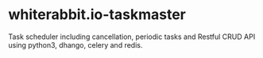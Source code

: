# whiterabbit.io-taskmaster
Task scheduler including cancellation, periodic tasks and Restful CRUD API using python3, dhango, celery and redis.
